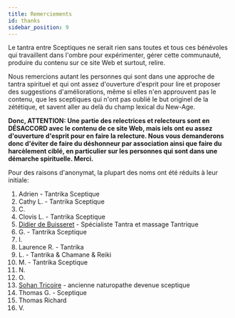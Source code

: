 ```yaml
---
title: Remerciements
id: thanks
sidebar_position: 9
---
```


Le tantra entre Sceptiques ne serait rien sans toutes et tous ces bénévoles qui travaillent dans l'ombre pour expérimenter, gérer cette communauté, produire du contenu sur ce site Web et surtout, relire.

Nous remercions autant les personnes qui sont dans une approche de tantra spirituel et qui ont assez d'ouverture d'esprit pour lire et proposer des suggestions d'améliorations, même si elles n'en approuvent pas le contenu, que les sceptiques qui n'ont pas oublié le but originel de la zététique, et savent aller au delà du champ lexical du New-Age.

**Donc, ATTENTION: Une partie des relectrices et relecteurs sont en DÉSACCORD avec le contenu de ce site Web, mais iels ont eu assez d'ouverture d'esprit pour en faire la relecture.
Nous vous demanderons donc d'éviter de faire du déshonneur par association ainsi que faire du harcèlement ciblé, en particulier sur les personnes qui sont dans une démarche spirituelle. Merci.**

Pour des raisons d'anonymat, la plupart des noms ont été réduits à leur initiale:

1. Adrien - Tantrika Sceptique
1. Cathy L. - Tantrika Sceptique
1. C.
1. Clovis L. - Tantrika Sceptique
1. [Didier de Buisseret](https://presenceasoi.be/) - Spécialiste Tantra et massage Tantrique
1. G. - Tantrika Sceptique
1. I.
1. Laurence R. - Tantrika
1. L. - Tantrika & Chamane & Reiki
1. M. - Tantrika Sceptique
1. N.
1. O.
1. [Sohan Tricoire]( https://sohan-tricoire.jimdofree.com/) - ancienne naturopathe devenue sceptique
1. Thomas G. - Sceptique
1. Thomas Richard
1. V.
